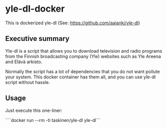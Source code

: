 # yle-dl-docker

This is dockerized yle-dl (See: https://github.com/aajanki/yle-dl)

## Executive summary

Yle-dl is a script that allows you to download television and
radio programs from the Finnish broadcasting company (Yle)
websites such as Yle Areena and Elävä arkisto.

Normally the script has a lot of dependencies that you do not
want pollute your system. This docker container has them all,
and you can use yle-dl script without hassle.

## Usage

Just execute this one-liner:

````docker run --rm -ti taskinen/yle-dl yle-dl```

